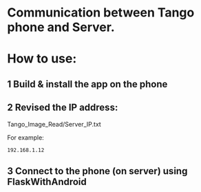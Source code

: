 # Communication between Tango phone and Server.

# How to use:

## 1 Build & install the app on the phone

## 2 Revised the IP address:

Tango_Image_Read/Server_IP.txt

For example:

```
192.168.1.12
```

## 3 Connect to the phone (on server) using FlaskWithAndroid
